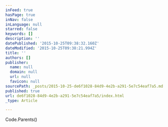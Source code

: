 ```yaml
---
inFeed: true
hasPage: true
inNav: false
inLanguage: null
starred: false
keywords: []
description: ''
datePublished: '2015-10-25T09:38:32.160Z'
dateModified: '2015-10-25T09:38:21.994Z'
title: ''
authors: []
publisher:
  name: null
  domain: null
  url: null
  favicon: null
sourcePath: _posts/2015-10-25-de6f1028-84d9-4e2b-a291-5e7c54eaf7a5.md
published: true
url: de6f1028-84d9-4e2b-a291-5e7c54eaf7a5/index.html
_type: Article

---
```

Code.Parents()